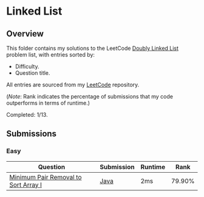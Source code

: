 # Linked List

## Overview
This folder contains my solutions to the LeetCode [Doubly Linked List](https://leetcode.com/problem-list/doubly-linked-list/) problem list,
with entries sorted by:
- Difficulty.
- Question title.

All entries are sourced from my [LeetCode](https://github.com/shumarb/leetcode) repository.

(*Note*: Rank indicates the percentage of submissions that my code outperforms in terms of runtime.)

Completed: 1/13.

## Submissions
### Easy
| Question                                                                                                                | Submission                                                                                                   | Runtime | Rank   |
|-------------------------------------------------------------------------------------------------------------------------|--------------------------------------------------------------------------------------------------------------|---------|--------|
| [Minimum Pair Removal to Sort Array I](https://leetcode.com/problems/minimum-pair-removal-to-sort-array-i/description/) | [Java](https://github.com/shumarb/leetcode/blob/main/submissions/MinimumPairRemovalToSortArrayOne.java) | 2ms     | 79.90% |
